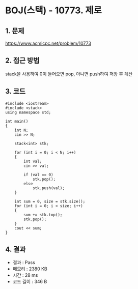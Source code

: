 # BOJ(스택) - 10773. 제로

## 1. 문제  
https://www.acmicpc.net/problem/10773
## 2. 접근 방법  
stack을 사용하여 0이 들어오면 pop, 아니면 push하여 저장 후 계산
## 3. 코드  
```
#include <iostream>
#include <stack>
using namespace std;

int main()
{
	int N;
	cin >> N;

	stack<int> stk;

	for (int i = 0; i < N; i++)
	{
		int val;
		cin >> val;

		if (val == 0)
			stk.pop();
		else
			stk.push(val);
	}

	int sum = 0, size = stk.size();
	for (int i = 0; i < size; i++)
	{
		sum += stk.top();
		stk.pop();
	}
	cout << sum;
}
```
## 4. 결과
- 결과 : Pass
- 메모리 : 2380 KB
- 시간 : 28 ms
- 코드 길이 : 346 B